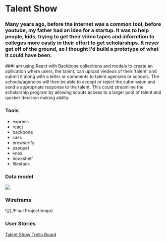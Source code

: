 # Talent Show

### Many years ago, before the internet was a common tool, before youtube, my father had an idea for a startup.  It was to help people, kids, trying to get their video tapes and informtion to colleges more easily in their effort to get scholarships.  It never got off of the ground, so I thought I'd build a prototype of what it could have been.  
###I am using React with Backbone collections and models to create an apllication where users, the talent, can upload viedeos of their 'talent' and submit it along with a letter or comments to talent agencies or schools.  The schools/agencies will then be able to accept or reject the submission and send a appropriate response to the talent.  This could streamline the scholarship program by allowing scouts access to a larger pool of talent and quicker decision making ability.



### Tools

* express
* react
* backbone
* sass
* browserify
* psequel
* knex
* bookshelf
* filestack

### Data model
![](./talent_show)


### Wireframs
![](./Final Project.bmpr)

### User Stories
[Talent Show Trello Board](https://trello.com/b/GEqrbgjG/talent-show)


